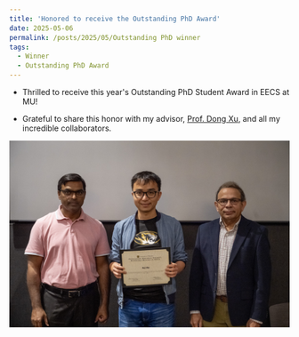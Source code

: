 ```yaml
---
title: 'Honored to receive the Outstanding PhD Award'
date: 2025-05-06
permalink: /posts/2025/05/Outstanding PhD winner
tags:
  - Winner
  - Outstanding PhD Award
---
```


* Thrilled to receive this year's Outstanding PhD Student Award in EECS at MU!

* Grateful to share this honor with my advisor, [Prof. Dong Xu](https://engineering.missouri.edu/faculty/dong-xu/), and all my incredible collaborators.


![outstanding_phd_award](/images/outstanding_phd_award.jpg)